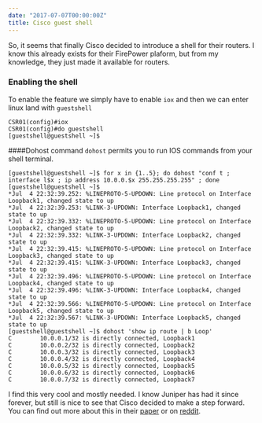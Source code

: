 ```yaml
---
date: "2017-07-07T00:00:00Z"
title: Cisco guest shell
---
```


So, it seems that finally Cisco decided to introduce a shell for their routers. I know this already exists for their FirePower plaform, but from my knowledge, they just made it available for routers.

### Enabling the shell

To enable the feature we simply have to enable `iox` and then we can enter linux land with `guestshell`
```
CSR01(config)#iox
CSR01(config)#do guestshell
[guestshell@guestshell ~]$
```
####Dohost command
`dohost` permits you to run IOS commands from your shell terminal.

```
[guestshell@guestshell ~]$ for x in {1..5}; do dohost "conf t ; interface l$x ; ip address 10.0.0.$x 255.255.255.255" ; done
[guestshell@guestshell ~]$
*Jul  4 22:32:39.252: %LINEPROTO-5-UPDOWN: Line protocol on Interface Loopback1, changed state to up
*Jul  4 22:32:39.253: %LINK-3-UPDOWN: Interface Loopback1, changed state to up
*Jul  4 22:32:39.332: %LINEPROTO-5-UPDOWN: Line protocol on Interface Loopback2, changed state to up
*Jul  4 22:32:39.332: %LINK-3-UPDOWN: Interface Loopback2, changed state to up
*Jul  4 22:32:39.415: %LINEPROTO-5-UPDOWN: Line protocol on Interface Loopback3, changed state to up
*Jul  4 22:32:39.415: %LINK-3-UPDOWN: Interface Loopback3, changed state to up
*Jul  4 22:32:39.496: %LINEPROTO-5-UPDOWN: Line protocol on Interface Loopback4, changed state to up
*Jul  4 22:32:39.496: %LINK-3-UPDOWN: Interface Loopback4, changed state to up
*Jul  4 22:32:39.566: %LINEPROTO-5-UPDOWN: Line protocol on Interface Loopback5, changed state to up
*Jul  4 22:32:39.567: %LINK-3-UPDOWN: Interface Loopback5, changed state to up
[guestshell@guestshell ~]$ dohost 'show ip route | b Loop'
C        10.0.0.1/32 is directly connected, Loopback1
C        10.0.0.2/32 is directly connected, Loopback2
C        10.0.0.3/32 is directly connected, Loopback3
C        10.0.0.4/32 is directly connected, Loopback4
C        10.0.0.5/32 is directly connected, Loopback5
C        10.0.0.6/32 is directly connected, Loopback6
C        10.0.0.7/32 is directly connected, Loopback7
```

I find this very cool and mostly needed. I know Juniper has had it since forever, but still is nice to see that Cisco decided to make a step forward.
You can find out more about this in their [paper](https://www.cisco.com/c/en/us/td/docs/switches/datacenter/nexus9000/sw/7-x/programmability/guide/b_Cisco_Nexus_9000_Series_NX-OS_Programmability_Guide_7x/Guest_Shell.pdf) or on [reddit](https://www.reddit.com/r/networking/comments/6lm34k/cisco_is_coming_out_of_its_shell/).

